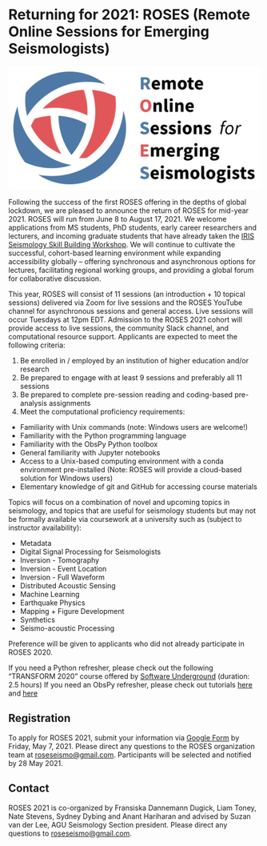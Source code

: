 # Returning for 2021: ROSES (Remote Online Sessions for Emerging Seismologists)

![ROSES logo](color_full.png)

Following the success of the first ROSES offering in the depths of global lockdown, we are pleased to announce the return of ROSES for mid-year 2021. ROSES will run from June 8 to August 17, 2021. We welcome applications from MS students, PhD students, early career researchers and lecturers, and incoming graduate students that have already taken the [IRIS Seismology Skill Building Workshop](https://www.iris.edu/hq/workshops/2021/01/ssb_2). We will continue to cultivate the successful, cohort-based learning environment while expanding accessibility globally – offering synchronous and asynchronous options for lectures, facilitating regional working groups, and providing a global forum for collaborative discussion. 

This year, ROSES will consist of 11 sessions (an introduction + 10 topical sessions) delivered via Zoom for live sessions and the ROSES YouTube channel for asynchronous sessions and general access. Live sessions will occur Tuesdays at 12pm EDT. Admission to the ROSES 2021 cohort will provide access to live sessions, the community Slack channel, and computational resource support. Applicants are expected to meet the following criteria:
1.	Be enrolled in / employed by an institution of higher education and/or research
2.	Be prepared to engage with at least 9 sessions and preferably all 11 sessions
3.	Be prepared to complete pre-session reading and coding-based pre-analysis assignments
4.	Meet the computational proficiency requirements:
* Familiarity with Unix commands (note: Windows users are welcome!)
* Familiarity with the Python programming language
* Familiarity with the ObsPy Python toolbox
* General familiarity with Jupyter notebooks
* Access to a Unix-based computing environment with a conda environment pre-installed (Note: ROSES will provide a cloud-based solution for Windows users)
* Elementary knowledge of git and GitHub for accessing course materials


Topics will focus on a combination of novel and upcoming topics in seismology, and topics that are useful for seismology students but may not be formally available via coursework at a university such as (subject to instructor availability):
* Metadata
* Digital Signal Processing for Seismologists
* Inversion - Tomography
* Inversion - Event Location
* Inversion - Full Waveform
* Distributed Acoustic Sensing
* Machine Learning
* Earthquake Physics
* Mapping + Figure Development
* Synthetics
* Seismo-acoustic Processing


Preference will be given to applicants who did not already participate in ROSES 2020.


If you need a Python refresher, please check out the following “TRANSFORM 2020” course offered by [Software Underground](https://www.youtube.com/watch?v=iIOMiN8Cacs) (duration: 2.5 hours)
If you need an ObsPy refresher, please check out tutorials [here](https://docs.obspy.org/tutorial/index.html) and [here](https://www.youtube.com/watch?v=PRECSp2bb20) 

## Registration

To apply for ROSES 2021, submit your information via [Google Form](https://forms.gle/hLDVTeXcf9C47SPF9) by Friday, May 7, 2021. Please direct any questions to the ROSES organization team at roseseismo@gmail.com.  Participants will be selected and notified by 28 May 2021.

## Contact
ROSES 2021 is co-organized by Fransiska Dannemann Dugick, Liam Toney, Nate Stevens, Sydney Dybing and Anant Hariharan and advised by Suzan van der Lee, AGU Seismology Section president. 
Please direct any questions to [roseseismo@gmail.com](mailto:roseseismo@gmail.com).
